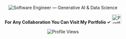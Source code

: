 <div align="center">

<img
  src="https://readme-typing-svg.demolab.com?font=Inter&size=36&duration=1700&pause=800&color=FF1493&center=true&vCenter=true&width=1000&lines=S+O+F+T+W+A+R+E%E2%80%83%E2%80%83E+N+G+I+N+E+E+R;A+I%E2%80%83+E+N+G+I+N+E+E+R+%E2%80%83+S+T+U+D+E+N+T"
  alt="Software Engineer — Generative AI & Data Science"
/>
<p>
  <b>For Any Collaboration You Can Visit My Portfolio ✓</b>
  <a href="https://portfolio-eta-flame-69.vercel.app/">
    <img src="https://cdn-icons-png.flaticon.com/16/7811/7811495.png" alt="Portfolio" width="30"/>
  </a>
</p>

</div>


<p align="center">
  <img src="https://komarev.com/ghpvc/?username=sevenjunebaby&style=flat-square&color=ff69b4" alt="Profile Views"/>
</p>




